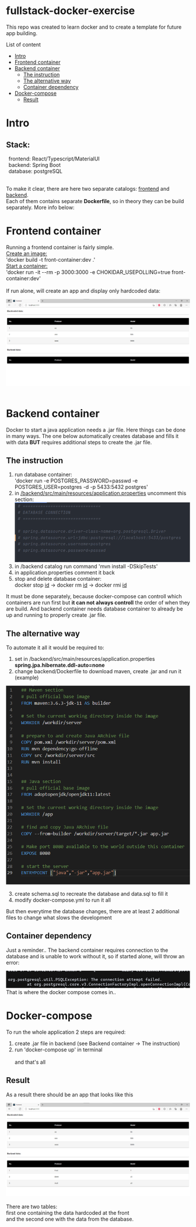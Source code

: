 # fullstack-docker-exercise

This repo was created to learn docker and to create a template for future app building.

List of content

- [Intro](#Intro)
- [Frontend container](#Frontend-container)
- [Backend container](#Backend-container)
    - [The instruction](#The-instruction)
    - [The alternative way](#The-alternative-way)
    - [Container dependency](#Container-dependency)
- [Docker-compose](#Docker-compose)
    - [Result](#Result)

# Intro

<h2>Stack:</h2>
&ensp;frontend: React/Typescript/MaterialUI<br>
&ensp;backend: Spring Boot<br>
&ensp;database: postgreSQL<br><br>

To make it clear, there are here two separate catalogs: <u>frontend</u> and <u>backend</u>.<br> Each of them contains separate <b>Dockerfile</b>, so in theory they can be build separately. More info below:<br>

# Frontend container
Running a frontend container is fairly simple.<br>
<u>Create an image:</u><br>'docker build -t front-container:dev .'<br>
<u>Start a container:</u><br>'docker run -it --rm -p 3000:3000 -e CHOKIDAR_USEPOLLING=true front-container:dev' <br><br>
If run alone, will create an app and display only hardcoded data:

![sceenshot_5](/img/5.png)
<br><br>

# Backend container
Docker to start a java application needs a .jar file. Here things can be done in many ways. The one below automatically creates database and fills it with data <b>BUT</b> requires additional steps to create the .jar file.<br>

## The instruction<br>
1. run database container:<br>
'docker run -e POSTGRES_PASSWORD=passwd -e POSTGRES_USER=postgres -d -p 5433:5432 postgres'<br>
2. in <u>/backend/src/main/resources/application.properties</u> uncomment this section:<br>
![sceenshot_8](/img/8.png)
3. in /backend catalog run command 'mvn install -DSkipTests'<br>
4. in application.properties comment it back
5. stop and delete database container:<br>
docker stop <u>id</u> -> docker rm <u>id</u> -> docker rmi <u>id</u>

It must be done separately, because docker-compose can controll which containers are run first but <b>it can not always controll</b> the order of when they are build. And backend container needs database container to already be up and running to properly create .jar file.

## The alternative way
To automate it all it would be required to:
1. set in /backend/src/main/resources/application.properties<br>
<b>spring.jpa.hibernate.ddl-auto=none</b><br>
2. change backend/Dockerfile to download maven, create .jar and run it<br>(example)

![sceenshot_9](/img/9.png)

3. create schema.sql to recreate the database and data.sql to fill it
4. modify docker-compose.yml to run it all

But then everytime the database changes, there are at least 2 additional files to change what slows the development

## Container dependency
Just a reminder.. The backend container requires connection to the database and is unable to work without it, so if started alone, will throw an error:

![sceenshot_6](/img/6.png)
<br>
That is where the docker compose comes in..


# Docker-compose

To run the whole application 2 steps are required:<br>
1. create .jar file in backend (see Backend container -> The instruction)<br>
2. run 'docker-compose up' in terminal
<br><br>
and that's all

## Result
As a result there should be an app that looks like this<br>

![sceenshot_4](/img/4.png)
<br><br>
There are two tables:<br>
first one containing the data hardcoded at the front<br>
and the second one with the data from the database.
